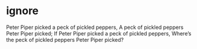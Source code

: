 # ignore
Peter Piper picked a peck of pickled peppers,
A peck of pickled peppers Peter Piper picked;
If Peter Piper picked a peck of pickled peppers,
Where’s the peck of pickled peppers Peter Piper picked?
